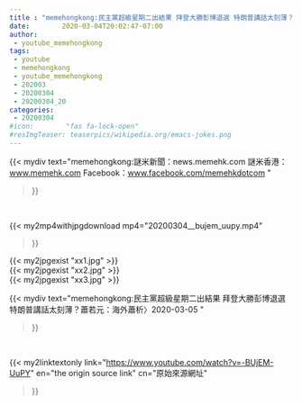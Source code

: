```yaml
---
title : "memehongkong:民主黨超級星期二出結果 拜登大勝彭博退選 特朗普講話太刻薄？蕭若元：海外蕭析〉2020-03-05 "
date:        2020-03-04T20:02:47-07:00
author:
 - youtube_memehongkong
tags:
 - youtube
 - memehongkong
 - youtube_memehongkong
 - 202003
 - 20200304
 - 20200304_20
categories:
 - 20200304
#icon:        "fas fa-lock-open"
#resImgTeaser: teaserpics/wikipedia.org/emacs-jokes.png
---
```


{{< mydiv text="memehongkong:謎米新聞：news.memehk.com 謎米香港： www.memehk.com Facebook：www.facebook.com/memehkdotcom "
>}}
<br>


{{< my2mp4withjpgdownload mp4="20200304__bujem_uupy.mp4"
>}}

{{< my2jpgexist "xx1.jpg" >}}<br>
{{< my2jpgexist "xx2.jpg" >}}<br>
{{< my2jpgexist "xx3.jpg" >}}<br>



{{< mydiv text="memehongkong:民主黨超級星期二出結果 拜登大勝彭博退選 特朗普講話太刻薄？蕭若元：海外蕭析〉2020-03-05 "
>}}
<br>

{{< my2linktextonly link="https://www.youtube.com/watch?v=-BUjEM-UuPY"
en="the origin source link" cn="原始來源網址"
>}}


<br>

